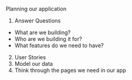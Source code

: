 Planning our application

1. Answer Questions
  - What are we building?
  - Who are we building it for?
  - What features do we need to have?

2. User Stories
3. Model our data
4. Think through the pages we need in our app

